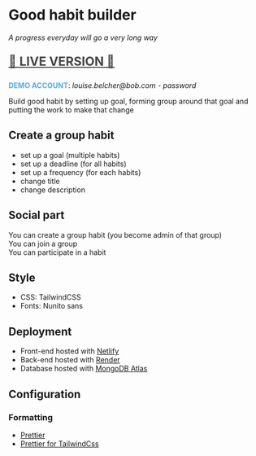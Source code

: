 # Good habit builder

_A progress everyday will go a very long way_

<p style="font-size: 1.5rem; font-weight: bold; opacity: 0.8">
<a href="https://habit-builder.netlify.app">🚀 LIVE VERSION 🚀</a>
</p>

<span style="font-weight: bold; color: #59ABE3;">DEMO ACCOUNT</span>: _louise.belcher<span>@</span>bob.com - password_

Build good habit by setting up goal, forming group around that goal and putting the work to make that change

<!--
TODO - Fix: show date on edit mode
TODO - Change: difficulty & frequency selects to pick-up card
TODO - Add: button on start and end date tag that go to the start / end date on calendar
TODO - Add: Close icon on login / sign up page
-->

## Create a group habit

- set up a goal (multiple habits)
- set up a deadline (for all habits)
- set up a frequency (for each habits)
- change title
- change description

## Social part

You can create a group habit (you become admin of that group)  
You can join a group  
You can participate in a habit

## Style

- CSS: TailwindCSS
- Fonts: Nunito sans

## Deployment

- Front-end hosted with [Netlify](https://habit-builder.netlify.app)
- Back-end hosted with [Render](https://habit-builder-server.onrender.com)
- Database hosted with [MongoDB Atlas](https://cloud.mongodb.com/)

## Configuration

### Formatting

- [Prettier](https://prettier.io/docs/en/options)
- [Prettier for TailwindCss](https://github.com/tailwindlabs/prettier-plugin-tailwindcss)
